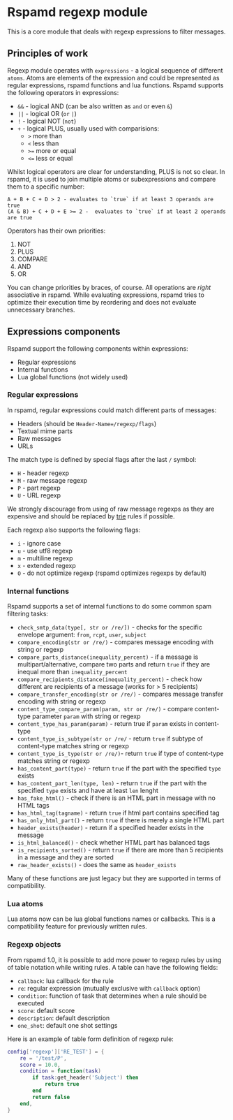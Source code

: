 # Rspamd regexp module

This is a core module that deals with regexp expressions to filter messages.

## Principles of work

Regexp module operates with `expressions` - a logical sequence of different `atoms`. Atoms
are elements of the expression and could be represented as regular expressions, rspamd
functions and lua functions. Rspamd supports the following operators in expressions:

* `&&` - logical AND (can be also written as `and` or even `&`)
* `||` - logical OR (`or` `|`)
* `!` - logical NOT (`not`)
* `+` - logical PLUS, usually used with comparisions:
	- `>` more than
	- `<` less than
	- `>=` more or equal
	- `<=` less or equal

Whilst logical operators are clear for understanding, PLUS is not so clear. In rspamd,
it is used to join multiple atoms or subexpressions and compare them to a specific number:

	A + B + C + D > 2 - evaluates to `true` if at least 3 operands are true
	(A & B) + C + D + E >= 2 -  evaluates to `true` if at least 2 operands are true

Operators has their own priorities:
	
1. NOT
2. PLUS
3. COMPARE
4. AND
5. OR

You can change priorities by braces, of course. All operations are *right* associative in rspamd.
While evaluating expressions, rspamd tries to optimize their execution time by reordering and does not evaluate
unnecessary branches.

## Expressions components

Rspamd support the following components within expressions:

* Regular expressions
* Internal functions
* Lua global functions (not widely used)

### Regular expressions

In rspamd, regular expressions could match different parts of messages:

* Headers (should be `Header-Name=/regexp/flags`)
* Textual mime parts
* Raw messages
* URLs

The match type is defined by special flags after the last `/` symbol:

* `H` - header regexp
* `M` - raw message regexp
* `P` - part regexp
* `U` - URL regexp

We strongly discourage from using of raw message regexps as they are expensive and
should be replaced by [trie](trie.md) rules if possible.

Each regexp also supports the following flags:

* `i` - ignore case
* `u` - use utf8 regexp
* `m` - multiline regexp
* `x` - extended regexp
* `O` - do not optimize regexp (rspamd optimizes regexps by default)

### Internal functions

Rspamd supports a set of internal functions to do some common spam filtering tasks:

* `check_smtp_data(type[, str or /re/])` - checks for the specific envelope argument: `from`, `rcpt`, `user`, `subject`
* `compare_encoding(str or /re/)` - compares message encoding with string or regexp
* `compare_parts_distance(inequality_percent)` - if a message is multipart/alternative, compare two parts and return `true` if they are inequal more than `inequality_percent`
* `compare_recipients_distance(inequality_percent)` - check how different are recipients of a message (works for > 5 recipients)
* `compare_transfer_encoding(str or /re/)` - compares message transfer encoding with string or regexp
* `content_type_compare_param(param, str or /re/)` - compare content-type parameter `param` with string or regexp
* `content_type_has_param(param)` - return true if `param` exists in content-type
* `content_type_is_subtype(str or /re/` - return `true` if subtype of content-type matches string or regexp
* `content_type_is_type(str or /re/)`- return `true` if type of content-type matches string or regexp
* `has_content_part(type)` - return `true` if the part with the specified `type` exists
* `has_content_part_len(type, len)` - return `true` if the part with the specified `type` exists and have at least `len` lenght
* `has_fake_html()` - check if there is an HTML part in message with no HTML tags
* `has_html_tag(tagname)` - return `true` if html part contains specified tag
* `has_only_html_part()` - return `true` if there is merely a single HTML part
* `header_exists(header)` - return if a specified header exists in the message
* `is_html_balanced()` - check whether HTML part has balanced tags
* `is_recipients_sorted()` - return `true` if there are more than 5 recipients in a message and they are sorted
* `raw_header_exists()` - does the same as `header_exists`

Many of these functions are just legacy but they are supported in terms of compatibility.

### Lua atoms

Lua atoms now can be lua global functions names or callbacks. This is 
a compatibility feature for previously written rules.

### Regexp objects

From rspamd 1.0, it is possible to add more power to regexp rules by using of
table notation while writing rules. A table can have the following fields:

- `callback`: lua callback for the rule
- `re`: regular expression (mutually exclusive with `callback` option)
- `condition`: function of task that determines when a rule should be executed
- `score`: default score
- `description`: default description
- `one_shot`: default one shot settings

Here is an example of table form definition of regexp rule:

~~~lua
config['regexp']['RE_TEST'] = {
    re = '/test/P',
    score = 10.0,
    condition = function(task)
        if task:get_header('Subject') then
            return true
        end
        return false
    end,
}
~~~